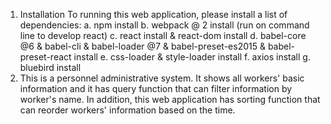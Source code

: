 1. Installation
To running this web application, please install a list of dependencies:
    a. npm install
    b. webpack @ 2 install (run <npm run react-dev> on command line to develop react)
    c. react install & react-dom install
    d. babel-core @6 & babel-cli & babel-loader @7 & babel-preset-es2015 & babel-preset-react install
    e. css-loader & style-loader install
    f. axios install
    g. bluebird install
2. This is a personnel administrative system. It shows all workers' basic information and it has query function that can filter information by worker's name. In addition, this web application has sorting function that can reorder workers' information based on the time. 